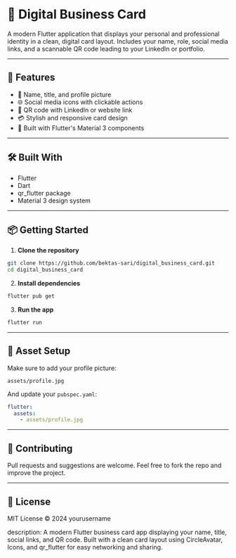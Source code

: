 # 💼 Digital Business Card

A modern Flutter application that displays your personal and professional identity in a clean, digital card layout. 
Includes your name, role, social media links, and a scannable QR code leading to your LinkedIn or portfolio.

---

## 🚀 Features

- 👤 Name, title, and profile picture  
- 🌐 Social media icons with clickable actions  
- 🔲 QR code with LinkedIn or website link  
- 💳 Stylish and responsive card design  
- 📱 Built with Flutter's Material 3 components

---

## 🛠 Built With

- Flutter  
- Dart  
- qr_flutter package  
- Material 3 design system

---

## 📦 Getting Started

1. **Clone the repository**

```bash
git clone https://github.com/bektas-sari/digital_business_card.git
cd digital_business_card
```

2. **Install dependencies**

```bash
flutter pub get
```

3. **Run the app**

```bash
flutter run
```

---

## 📁 Asset Setup

Make sure to add your profile picture:

```
assets/profile.jpg
```

And update your `pubspec.yaml`:

```yaml
flutter:
  assets:
    - assets/profile.jpg
```

---

## 🤝 Contributing

Pull requests and suggestions are welcome. Feel free to fork the repo and improve the project.

---

## 📄 License

MIT License © 2024 yourusername


description: A modern Flutter business card app displaying your name, title, social links, and QR code. Built with a clean card layout using CircleAvatar, Icons, and qr_flutter for easy networking and sharing.
